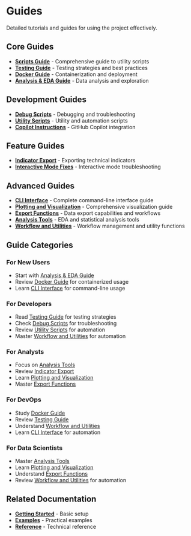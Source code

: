 # Guides

Detailed tutorials and guides for using the project effectively.

## Core Guides

- **[Scripts Guide](scripts.md)** - Comprehensive guide to utility scripts
- **[Testing Guide](testing.md)** - Testing strategies and best practices
- **[Docker Guide](docker.md)** - Containerization and deployment
- **[Analysis & EDA Guide](analysis-eda.md)** - Data analysis and exploration

## Development Guides

- **[Debug Scripts](debug-scripts.md)** - Debugging and troubleshooting
- **[Utility Scripts](utility-scripts.md)** - Utility and automation scripts
- **[Copilot Instructions](copilot-instructions.md)** - GitHub Copilot integration

## Feature Guides

- **[Indicator Export](indicator-export.md)** - Exporting technical indicators
- **[Interactive Mode Fixes](interactive-mode-fixes.md)** - Interactive mode troubleshooting

## Advanced Guides

- **[CLI Interface](cli-interface.md)** - Complete command-line interface guide
- **[Plotting and Visualization](plotting-visualization.md)** - Comprehensive visualization guide
- **[Export Functions](export-functions.md)** - Data export capabilities and workflows
- **[Analysis Tools](analysis-tools.md)** - EDA and statistical analysis tools
- **[Workflow and Utilities](workflow-utilities.md)** - Workflow management and utility functions

## Guide Categories

### For New Users
- Start with [Analysis & EDA Guide](analysis-eda.md)
- Review [Docker Guide](docker.md) for containerized usage
- Learn [CLI Interface](cli-interface.md) for command-line usage

### For Developers
- Read [Testing Guide](testing.md) for testing strategies
- Check [Debug Scripts](debug-scripts.md) for troubleshooting
- Review [Utility Scripts](utility-scripts.md) for automation
- Master [Workflow and Utilities](workflow-utilities.md) for automation

### For Analysts
- Focus on [Analysis Tools](analysis-tools.md)
- Review [Indicator Export](indicator-export.md)
- Learn [Plotting and Visualization](plotting-visualization.md)
- Master [Export Functions](export-functions.md)

### For DevOps
- Study [Docker Guide](docker.md)
- Review [Testing Guide](testing.md)
- Understand [Workflow and Utilities](workflow-utilities.md)
- Learn [CLI Interface](cli-interface.md) for automation

### For Data Scientists
- Master [Analysis Tools](analysis-tools.md)
- Learn [Plotting and Visualization](plotting-visualization.md)
- Understand [Export Functions](export-functions.md)
- Review [Workflow and Utilities](workflow-utilities.md) for automation

## Related Documentation

- **[Getting Started](../getting-started/)** - Basic setup
- **[Examples](../examples/)** - Practical examples
- **[Reference](../reference/)** - Technical reference 
